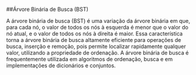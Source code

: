 ##Árvore Binária de Busca (BST)

A árvore binária de busca (BST) é uma variação da árvore binária em que, para cada nó, o valor de todos os nós à esquerda é menor que o valor do nó atual, e o valor de todos os nós à direita é maior. Essa característica torna a árvore binária de busca altamente eficiente para operações de busca, inserção e remoção, pois permite localizar rapidamente qualquer valor, utilizando a propriedade de ordenação. A árvore binária de busca é frequentemente utilizada em algoritmos de ordenação, busca e em implementações de dicionários e conjuntos.